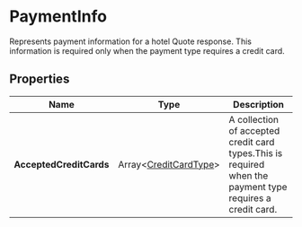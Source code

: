 # PaymentInfo

Represents payment information for a hotel Quote response.
This information is required only when the payment type requires a credit card.

## Properties

| Name | Type | Description |
|------|------|-------------|
| **AcceptedCreditCards** | Array&lt;[CreditCardType](/docs/apis/for-sellers/connectors-pull-developers-api/API_Reference/creditcardtype)&gt; | A collection of accepted credit card types.This is required when the payment type requires a credit card. |
